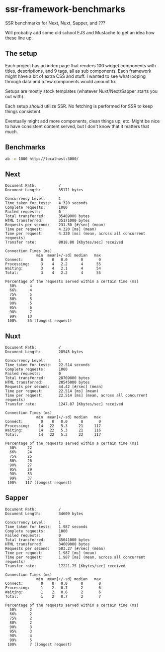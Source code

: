 # ssr-framework-benchmarks

SSR benchmarks for Next, Nuxt, Sapper, and ???

Will probably add some old school EJS and Mustache to get an idea how these line up.

## The setup

Each project has an index page that renders 100 widget components with titles, descriptions, and 9 tags, all as sub components. Each framework might have a bit of extra CSS and stuff. I wanted to see what looping through data and a few components would amount to.

Setups are mostly stock templates (whatever Nuxt/Next/Sapper starts you out with).

Each setup _should_ utilize SSR. No fetching is performed for SSR to keep things consistent.

Eventually might add more components, clean things up, etc. Might be nice to have consistent content served, but I don't know that it matters that much.

## Benchmarks

```sh
ab -n 1000 http://localhost:3000/
```

## Next

```
Document Path:          /
Document Length:        35171 bytes

Concurrency Level:      1
Time taken for tests:   4.320 seconds
Complete requests:      1000
Failed requests:        0
Total transferred:      35469000 bytes
HTML transferred:       35171000 bytes
Requests per second:    231.50 [#/sec] (mean)
Time per request:       4.320 [ms] (mean)
Time per request:       4.320 [ms] (mean, across all concurrent requests)
Transfer rate:          8018.80 [Kbytes/sec] received

Connection Times (ms)
              min  mean[+/-sd] median   max
Connect:        0    0   0.0      0       0
Processing:     3    4   2.2      4      55
Waiting:        3    4   2.1      4      54
Total:          3    4   2.2      4      55

Percentage of the requests served within a certain time (ms)
  50%      4
  66%      4
  75%      5
  80%      5
  90%      5
  95%      6
  98%      7
  99%     10
 100%     55 (longest request)
```

## Nuxt

```
Document Path:          /
Document Length:        28545 bytes

Concurrency Level:      1
Time taken for tests:   22.514 seconds
Complete requests:      1000
Failed requests:        0
Total transferred:      28769000 bytes
HTML transferred:       28545000 bytes
Requests per second:    44.42 [#/sec] (mean)
Time per request:       22.514 [ms] (mean)
Time per request:       22.514 [ms] (mean, across all concurrent requests)
Transfer rate:          1247.87 [Kbytes/sec] received

Connection Times (ms)
              min  mean[+/-sd] median   max
Connect:        0    0   0.0      0       0
Processing:    14   22   5.3     21     117
Waiting:       14   22   5.3     21     116
Total:         14   22   5.3     22     117

Percentage of the requests served within a certain time (ms)
  50%     22
  66%     24
  75%     25
  80%     26
  90%     27
  95%     29
  98%     33
  99%     37
 100%    117 (longest request)
```

## Sapper

```
Document Path:          /
Document Length:        34609 bytes

Concurrency Level:      1
Time taken for tests:   1.987 seconds
Complete requests:      1000
Failed requests:        0
Total transferred:      35041000 bytes
HTML transferred:       34609000 bytes
Requests per second:    503.27 [#/sec] (mean)
Time per request:       1.987 [ms] (mean)
Time per request:       1.987 [ms] (mean, across all concurrent requests)
Transfer rate:          17221.75 [Kbytes/sec] received

Connection Times (ms)
              min  mean[+/-sd] median   max
Connect:        0    0   0.0      0       0
Processing:     1    2   0.7      2       6
Waiting:        1    2   0.6      2       6
Total:          1    2   0.7      2       7

Percentage of the requests served within a certain time (ms)
  50%      2
  66%      2
  75%      2
  80%      2
  90%      3
  95%      3
  98%      4
  99%      5
 100%      7 (longest request)
```
